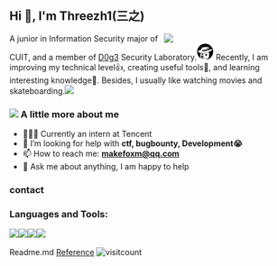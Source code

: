 <h2>Hi 👋, I'm Threezh1(三之)</h1>
<img align='right' src="https://media.giphy.com/media/damUMYvgrroqw2hxSu/giphy.gif" width="230">
<p>A junior in Information Security major of CUIT, and a member of <a href="https://www.d0g3.cn/">D0g3</a> Security Laboratory.<img src="./images/dog_head.png" width="30"> Recently, I am improving my technical level👍, creating useful tools🔨, and learning interesting knowledge🧠. Besides, I usually like watching movies and skateboarding.<img src="https://media.giphy.com/media/eKImFk6Jv2q1zvRDDl/giphy.gif" width="40"></p>

### <img src="https://media.giphy.com/media/WUlplcMpOCEmTGBtBW/giphy.gif" width="30"> A little more about me

- 🧑🏼‍💻 Currently an intern at Tencent
- 🌱 I’m looking for help with **ctf, bugbounty, Development😭**
- 📫 How to reach me: **makefoxm@qq.com**
- 💬 Ask me about anything, I am happy to help

### contact

### Languages and Tools:

<img src="https://img.shields.io/badge/node.js%20-%2343853D.svg?&style=for-the-badge&logo=node.js&logoColor=white"/><img src="https://img.shields.io/badge/python%20-%2314354C.svg?&style=for-the-badge&logo=python&logoColor=white"/><img src="https://img.shields.io/badge/docker%20-%230db7ed.svg?&style=for-the-badge&logo=docker&logoColor=white"/><img src="https://img.shields.io/badge/github%20-%23121011.svg?&style=for-the-badge&logo=github&logoColor=white"/>

<!-- ![Anurag's github stats](https://github-readme-stats.vercel.app/api?username=Threezh1) -->

Readme.md [Reference](https://github.com/abhisheknaiidu/awesome-github-profile-readme) <img src="https://profile-counter.glitch.me/Threezh1/count.svg" alt="visitcount" width="120"/>